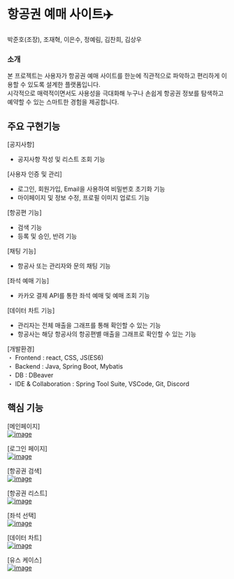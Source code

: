 # 항공권 예매 사이트✈️
박준호(조장), 조재혁, 이은수, 정예림, 김찬희, 김상우


  
### 소개  
본 프로젝트는 사용자가 항공권 예매 사이트를 한눈에 직관적으로 파악하고 편리하게 이용할 수 있도록 설계한 플랫폼입니다.   
시각적으로 매력적이면서도 사용성을 극대화해 누구나 손쉽게 항공권 정보를 탐색하고 예약할 수 있는 스마트한 경험을 제공합니다.  
  
## 주요 구현기능
[공지사항]  
- 공지사항 작성 및 리스트 조회 기능  
  
[사용자 인증 및 관리]   
- 로그인, 회원가입, Email을 사용하여 비밀번호 초기화 기능  
- 마이페이지 및 정보 수정, 프로필 이미지 업로드 기능  
  
[항공편 기능]  
- 검색 기능
- 등록 및 승인, 반려 기능  
  
[채팅 기능]    
- 항공사 또는 관리자와 문의 채팅 기능  
  
[좌석 예매 기능]   
- 카카오 결제 API를 통한 좌석 예매 및 예매 조회 기능  
  
[데이터 차트 기능]  
- 관리자는 전체 매출을 그래프를 통해 확인할 수 있는 기능
- 항공사는 해당 항공사의 항공편별 매출을 그래프로 확인할 수 있는 기능
      

[개발환경]  
・ Frontend : react, CSS, JS(ES6)  
・ Backend : Java, Spring Boot, Mybatis  
・ DB : DBeaver  
・ IDE & Collaboration : Spring Tool Suite, VSCode, Git, Discord  



## 핵심 기능  
[메인페이지]  
<a href="https://ibb.co/pbHDKKf"><img src="https://i.ibb.co/tQ0f22q/image.png" alt="image" border="0"></a>  

[로그인 페이지]  
<a href="https://ibb.co/7WytXDw"><img src="https://i.ibb.co/KqyxXgM/image.png" alt="image" border="0"></a>


[항공권 검색]  
<a href="https://ibb.co/RpD6BRh"><img src="https://i.ibb.co/3yCFMgf/image.png" alt="image" border="0"></a>  


[항공권 리스트]  
<a href="https://ibb.co/gPvH9t8"><img src="https://i.ibb.co/3MfGdSb/image.png" alt="image" border="0"></a>  



[좌석 선택]  
<a href="https://ibb.co/GchfMpd"><img src="https://i.ibb.co/FgPkY3h/image.png" alt="image" border="0"></a>  


[데이터 차트]  
<a href="https://ibb.co/6nDD0pr"><img src="https://i.ibb.co/HFGGTMB/image.png" alt="image" border="0"></a>


[유스 케이스]  
<a href="https://ibb.co/jf8t8Qk"><img src="https://i.ibb.co/4tFkFXR/image.png" alt="image" border="0"></a>







